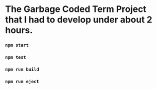 # The Garbage Coded Term Project that I had to develop under about 2 hours.
### `npm start`

### `npm test`

### `npm run build`
### `npm run eject`

